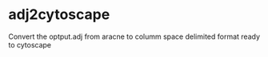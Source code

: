 adj2cytoscape
=============

Convert the optput.adj from aracne to columm space delimited format ready to cytoscape
